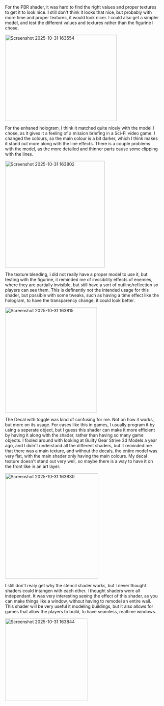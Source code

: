 For the PBR shader, it was hard to find the right values and proper textures to get it to look nice. I still don't think it looks that nice, but probably with more time and proper textures, it would look nicer. I could also get a simpler model, and test the different values and textures rather than the figurine I chose.

<img width="364" height="281" alt="Screenshot 2025-10-31 163554" src="https://github.com/user-attachments/assets/ed9658c2-4b18-4944-8737-aff2e3c92a11" />

For the enhaned hologram, I think it matched quite nicely with the model I chose, as it gives it a feeling of a mission briefing in a Sci-Fi video game. I changed the colours, so the main colour is a bit darker, which I think makes it stand out more along with the line effects. There is a couple problems with the model, as the more detailed and thinner parts cause some clipping with the lines.

<img width="324" height="347" alt="Screenshot 2025-10-31 163802" src="https://github.com/user-attachments/assets/fd356555-6f00-46a7-84b2-76a84f18bbd4" />

The texture blending, i did not really have a proper model to use it, but testing with the figurine, it reminded me of invisibility effects of enemies, where they are partially invisible, but still have a sort of outline/reflection so players can see them. This is definently not the intended usage for this shader, but possible with some tweaks, such as having a time effect like the hologram, to have the transparency change, it could look better.

<img width="299" height="343" alt="Screenshot 2025-10-31 163815" src="https://github.com/user-attachments/assets/87f790db-4bca-4bcd-a2b8-546f225202e5" />

The Decal with toggle was kind of confusing for me. Not on how it works, but more on its usage. For cases like this in games, I usually program it by using a seperate object, but I guess this shader can make it more efficient by having it along with the shader, rather than having so many game objects. I fooled around with looking at Guilty Gear Strive 3d Models a year ago, and I didn't understand all the different shaders, but it reminded me that there was a main texture, and without the decals, the entire model was very flat, with the main shader only having the main colours. My decal texture doesn't stand out very well, so maybe there is a way to have it on the front like in an art layer.

<img width="303" height="343" alt="Screenshot 2025-10-31 163830" src="https://github.com/user-attachments/assets/80d2d61e-febc-44e7-9df5-daeb840c8275" />

I still don't realy get why the stencil shader works, but I never thought shaders could intangen with each other. I thought shaders were all independant. It was very interesting seeing the effect of this shader, as you can make things like a window, without having to remodel an entire wall. This shader will be very useful it modeling buildings, but it also allows for games that allow the players to build, to have seamless, realtime windows.

<img width="268" height="269" alt="Screenshot 2025-10-31 163844" src="https://github.com/user-attachments/assets/066d1766-e329-4708-9757-8cf867cc3fff" />
